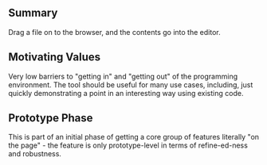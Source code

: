 ## Summary

Drag a file on to the browser, and the contents go into the editor.

## Motivating Values

Very low barriers to "getting in" and "getting out" of the programming environment.
The tool should be useful for many use cases, including, just quickly demonstrating
a point in an interesting way using existing code.

## Prototype Phase

This is part of an initial phase of getting a core group of features literally 
"on the page" - the feature is only prototype-level in terms of refine-ed-ness
and robustness. 
